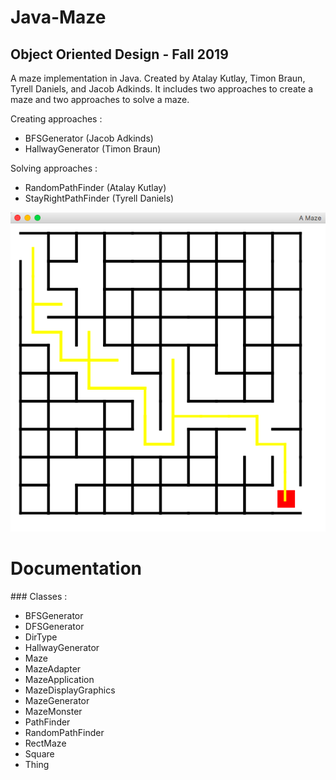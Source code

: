 # Java-Maze
## Object Oriented Design - Fall 2019

A maze implementation in Java. Created by Atalay Kutlay, Timon Braun, Tyrell Daniels, and Jacob Adkinds. It includes two approaches to create a maze and two approaches to solve a maze. 

Creating approaches :
- BFSGenerator (Jacob Adkinds)
- HallwayGenerator (Timon Braun)


Solving approaches :
- RandomPathFinder (Atalay Kutlay)
- StayRightPathFinder (Tyrell Daniels)
	



![Screenshot](assets/javamaze.png)


# Documentation
### Classes : 

- BFSGenerator
- DFSGenerator
- DirType
- HallwayGenerator
- Maze
- MazeAdapter
- MazeApplication
- MazeDisplayGraphics
- MazeGenerator
- MazeMonster
- PathFinder
- RandomPathFinder
- RectMaze
- Square
- Thing
